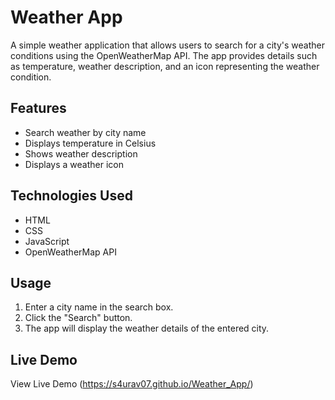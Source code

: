 # Weather App

A simple weather application that allows users to search for a city's weather conditions using the OpenWeatherMap API. The app provides details such as temperature, weather description, and an icon representing the weather condition.

## Features
- Search weather by city name
- Displays temperature in Celsius
- Shows weather description
- Displays a weather icon

## Technologies Used
- HTML
- CSS
- JavaScript
- OpenWeatherMap API


## Usage
1. Enter a city name in the search box.
2. Click the "Search" button.
3. The app will display the weather details of the entered city.


## Live Demo
View Live Demo (https://s4urav07.github.io/Weather_App/)
